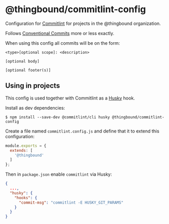 # @thingbound/commitlint-config

Configuration for [Commitlint](https://commitlint.js.org/) for projects in
the @thingbound organization.

Follows [Conventional Commits](https://www.conventionalcommits.org/en/v1.0.0/)
more or less exactly.

When using this config all commits will be on the form:

```
<type>[optional scope]: <description>

[optional body]

[optional footer(s)]
```

## Using in projects

This config is used together with Commitlint as a [Husky](https://github.com/typicode/husky)
hook.

Install as dev dependencies:

```
$ npm install --save-dev @commitlint/cli husky @thingbound/commitlint-config
```

Create a file named `commitlint.config.js` and define that it to extend this
configuration:

```javascript
module.exports = {
  extends: [
    '@thingbound'
  ]
};
```

Then in `package.json` enable `commitlint` via Husky:

```json
{
  ...,
  "husky": {
    "hooks": {
      "commit-msg": "commitlint -E HUSKY_GIT_PARAMS"
    }
  }
}
```
